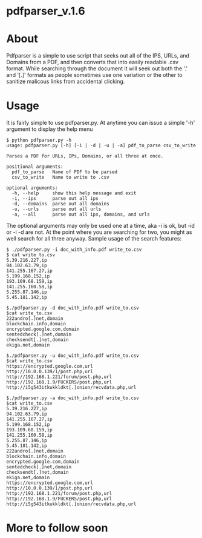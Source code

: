 pdfparser_v.1.6
===============

About
=====

Pdfparser is a simple to use script that seeks out all of the IPS, URLs, and Domains from a PDF, and then converts that into easily readable .csv format. While searching through the document it will seek out both the '.' and '[.]' formats as people sometimes use one variation or the other to sanitize malicous links from accidental clicking.

Usage
======

It is fairly simple to use pdfparser.py. At anytime you can issue a simple '-h' argument to display the help menu
```
$ python pdfparser.py -h
usage: pdfparser.py [-h] [-i | -d | -u | -a] pdf_to_parse csv_to_write

Parses a PDF for URLs, IPs, Domains, or all three at once.

positional arguments:
  pdf_to_parse   Name of PDF to be parsed
  csv_to_write   Name to write to .csv

optional arguments:
  -h, --help     show this help message and exit
  -i, --ips      parse out all ips
  -d, --domains  parse out all domains
  -u, --urls     parse out all urls
  -a, --all      parse out all ips, domains, and urls
```

The optional arguments may only be used one at a time, aka -i is ok, but -id or -i -d are not. At the point where you are searching for two, you might as well search for all three anyway. Sample usage of the search features:
```
$ ./pdfparser.py -i doc_with_info.pdf write_to.csv
$ cat write_to.csv 
5.39.216.227,ip
94.102.63.79,ip
141.255.167.27,ip
5.199.168.152,ip
193.109.68.159,ip
141.255.160.58,ip
5.255.87.146,ip
5.45.181.142,ip

$./pdfparser.py -d doc_with_info.pdf write_to.csv
$cat write_to.csv
222andro[.]net,domain
blockchain.info,domain
encrypted.google.com,domain
sentedcheck[.]net,domain
checksendt[.]net,domain
ekiga.net,domain

$./pdfparser.py -u doc_with_info.pdf write_to.csv
$cat write_to.csv
https://encrypted.google.com,url
http://10.0.0.139/1/post.php,url
http://192.168.1.221/forum/post.php,url
http://192.168.1.9/FUCKERS/post.php,url
http://i5g543itkukkldkt[.]onion/recvdata.php,url

$./pdfparser.py -a doc_with_info.pdf write_to.csv
$cat write_to.csv
5.39.216.227,ip
94.102.63.79,ip
141.255.167.27,ip
5.199.168.152,ip
193.109.68.159,ip
141.255.160.58,ip
5.255.87.146,ip
5.45.181.142,ip
222andro[.]net,domain
blockchain.info,domain
encrypted.google.com,domain
sentedcheck[.]net,domain
checksendt[.]net,domain
ekiga.net,domain
https://encrypted.google.com,url
http://10.0.0.139/1/post.php,url
http://192.168.1.221/forum/post.php,url
http://192.168.1.9/FUCKERS/post.php,url
http://i5g543itkukkldkt[.]onion/recvdata.php,url

```

More to follow soon
===================
